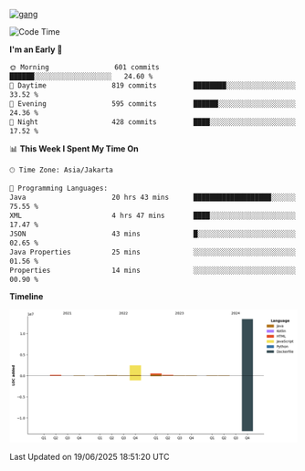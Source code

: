 <!-- [<img src='https://dev.karakun.com/assets/posts/2018-09-16-jc-java-article/3duke_suspects.jpg' alt='java'>](https://github.com/yeahbutstill) -->
[<img src='https://asset-2.tstatic.net/tribunnewswiki/foto/bank/images/Mozart.jpg' alt='gang'>](https://github.com/yeahbutstill)

<!--START_SECTION:waka-->
![Code Time](http://img.shields.io/badge/Code%20Time-3%2C319%20hrs%2058%20mins-blue)

**I'm an Early 🐤** 

```text
🌞 Morning                601 commits         ██████░░░░░░░░░░░░░░░░░░░   24.60 % 
🌆 Daytime                819 commits         ████████░░░░░░░░░░░░░░░░░   33.52 % 
🌃 Evening                595 commits         ██████░░░░░░░░░░░░░░░░░░░   24.36 % 
🌙 Night                  428 commits         ████░░░░░░░░░░░░░░░░░░░░░   17.52 % 
```


📊 **This Week I Spent My Time On** 

```text
🕑︎ Time Zone: Asia/Jakarta

💬 Programming Languages: 
Java                     20 hrs 43 mins      ███████████████████░░░░░░   75.55 % 
XML                      4 hrs 47 mins       ████░░░░░░░░░░░░░░░░░░░░░   17.47 % 
JSON                     43 mins             █░░░░░░░░░░░░░░░░░░░░░░░░   02.65 % 
Java Properties          25 mins             ░░░░░░░░░░░░░░░░░░░░░░░░░   01.56 % 
Properties               14 mins             ░░░░░░░░░░░░░░░░░░░░░░░░░   00.90 % 
```

**Timeline**

![Lines of Code chart](https://raw.githubusercontent.com/yeahbutstill/yeahbutstill/main/assets/bar_graph.png)


 Last Updated on 19/06/2025 18:51:20 UTC
<!--END_SECTION:waka-->
